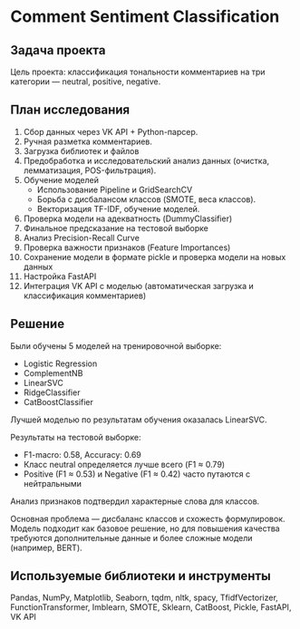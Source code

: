 # Comment Sentiment Classification

## Задача проекта

Цель проекта: классификация тональности комментариев на три категории — neutral, positive, negative.

## План исследования

1. Сбор данных через VK API + Python-парсер.
2. Ручная разметка комментариев.
3. Загрузка библиотек и файлов
4. Предобработка и исследовательский анализ данных (очистка, лемматизация, POS-фильтрация).
5. Обучение моделей
    - Использование Pipeline и GridSearchCV
    - Борьба с дисбалансом классов (SMOTE, веса классов).
    - Векторизация TF-IDF, обучение моделей.
6. Проверка модели на адекватность (DummyClassifier)
7. Финальное предсказание на тестовой выборке
8. Анализ Precision-Recall Curve
9. Проверка важности признаков (Feature Importances)
10. Сохранение модели в формате pickle и проверка модели на новых данных
12. Настройка FastAPI
13. Интеграция VK API с моделью (автоматическая загрузка и классификация комментариев)

## Решение

Были обучены 5 моделей на тренировочной выборке:

- Logistic Regression
- ComplementNB
- LinearSVC
- RidgeClassifier
- CatBoostClassifier

Лучшей моделью по результатам обучения оказалась LinearSVC.

Результаты на тестовой выборке:

- F1-macro: 0.58, Accuracy: 0.69
- Класс neutral определяется лучше всего (F1 ≈ 0.79)
- Positive (F1 ≈ 0.53) и Negative (F1 ≈ 0.42) часто путаются с нейтральными

Анализ признаков подтвердил характерные слова для классов.

Основная проблема — дисбаланс классов и схожесть формулировок. Модель подходит как базовое решение, но для повышения качества требуются дополнительные данные и более сложные модели (например, BERT).

## Используемые библиотеки и инструменты

Pandas, NumPy, Matplotlib, Seaborn, tqdm, nltk, spacy, TfidfVectorizer, FunctionTransformer, Imblearn, SMOTE, Sklearn, CatBoost, Pickle, FastAPI, VK API